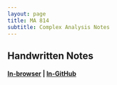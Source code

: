 ```yaml
---
layout: page
title: MA 814
subtitle: Complex Analysis Notes
---
```


## Handwritten Notes
#### [In-browser](/math/ma-5110/hand-notes.pdf) | [In-GitHub](https://github.com/aryamanmaithani/math/blob/master/ma-5110/hand-notes.pdf)